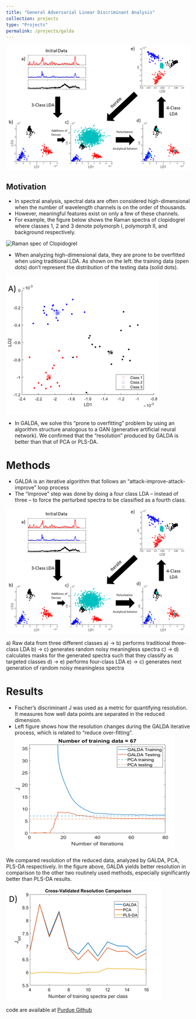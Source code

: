 ```yaml
---
title: "General Adversarial Linear Discriminant Analysis"
collection: projects
type: "Projects"
permalink: /projects/galda
---
```


![Cover Photo](/images/galda-concept.png)


## Motivation

- In spectral analysis, spectral data are often considered high-dimensional when the number of wavelength channels is on the order of thousands. 
- However, meaningful features exist on only a few of these channels.
- For example, the figure below shows the Raman spectra of clopidogrel where classes 1, 2 and 3 denote polymorph I, polymorph II, and background respectively.


![Raman spec of Clopidogrel](/images/galda-raman.png)


- When analyzing high-dimensional data, they are prone to be overfitted when using traditional LDA. As shown on the left:  the training data (open dots) don’t represent the distribution of the testing data (solid dots).

![Overfit in spectroscopic data](/images/galda-overfit.png)

- In GALDA, we solve this “prone to overfitting” problem by using an algorithm structure analogous to a GAN (generative artificial neural network). We confirmed that the “resolution” produced by GALDA is better than that of PCA or PLS-DA.

# Methods

- GALDA is an iterative algorithm that follows an “attack-improve-attack- improve” loop process
- The “improve” step was done by doing a four class LDA – instead of three – to force the perturbed spectra to be classified as a fourth class.


![Concept of GALDA](/images/galda-concept.png)

a) Raw data from three different classes
a) → b) performs traditional three-class LDA
b) → c) generates random noisy meaningless spectra
c) → d) calculates masks for the generated spectra such that they classify as targeted classes
d) → e) performs four-class LDA
e) → c) generates next generation of random noisy meaningless spectra

# Results

- Fischer’s discriminant J was used as a metric for quantifying resolution. It measures how well data points are separated in the reduced dimension.
- Left figure shows how the resolution changes during the GALDA iterative process, which is related to “reduce over-fitting”.
![resolution](/images/galda-resolution.png)




We compared resolution of the reduced data, analyzed by GALDA, PCA, PLS-DA respectively. In the figure above, GALDA yields better resolution in comparison to the other two routinely used methods, especially significantly better than PLS-DA results.
![comparison](/images/galda-comp.png)



code are available at [Purdue Github](https://github.itap.purdue.edu/Simpson-Laboratory-for-Nonlinear-Optics/GALDA-public
)